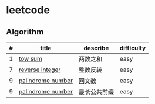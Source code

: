 # leetcode

## Algorithm
|#|title|describe|difficulty|
|-|-----|--------|----------|
|1|[tow sum](./algorithm/1.two_sum.js)|两数之和|easy|
|7|[reverse integer](./algorithm/7.reverse_integer.js)|整数反转|easy|
|9|[palindrome number](./algorithm/9.palindrome_number.js)|回文数|easy|
|9|[palindrome number](./algorithm/14.longest_common_prefix.js)|最长公共前缀|easy|
